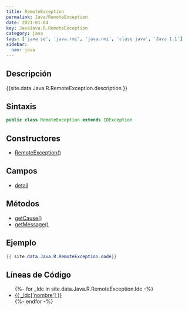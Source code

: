 ```yaml
---
title: RemoteException
permalink: Java/RemoteException
date: 2021-01-04
key: JavaJava.R.RemoteException
category: java
tags: ['java se', 'java.rmi', 'java.rmi', 'clase java', 'Java 1.1']
sidebar: 
  nav: java
---
```


## Descripción
{{site.data.Java.R.RemoteException.description }}

## Sintaxis
~~~java
public class RemoteException extends IOException
~~~

## Constructores
* [RemoteException()](/Java/RemoteException/RemoteException/)

## Campos
* [detail](/Java/RemoteException/detail)

## Métodos
* [getCause()](/Java/RemoteException/getCause)
* [getMessage()](/Java/RemoteException/getMessage)

## Ejemplo
~~~java
{{ site.data.Java.R.RemoteException.code}}
~~~

## Líneas de Código
<ul>
{%- for _ldc in site.data.Java.R.RemoteException.ldc -%}
   <li>
       <a href="{{_ldc['url'] }}">{{ _ldc['nombre'] }}</a>
   </li>
{%- endfor -%}
</ul>
